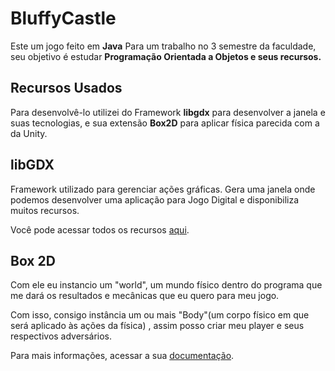 # BluffyCastle
 Este um jogo feito em **Java** Para um trabalho no 3 semestre da faculdade, seu objetivo é estudar **Programação Orientada a Objetos e seus recursos.**
 
## Recursos Usados
Para desenvolvê-lo utilizei do Framework **libgdx** para desenvolver a janela e suas tecnologias, e sua extensão **Box2D** para aplicar física parecida com a da Unity.

## libGDX
Framework utilizado para gerenciar ações gráficas. Gera uma janela onde podemos desenvolver uma aplicação para Jogo Digital e disponibiliza muitos recursos. 

Você pode acessar todos os recursos [aqui](https://libgdx.com/dev/).

## Box 2D
Com ele eu instancio um "world", um mundo físico dentro do programa que me dará os resultados e mecânicas que eu quero para meu jogo.

Com isso, consigo instância um ou mais "Body"(um corpo físico em que será aplicado às ações da física) , assim posso criar meu player e seus respectivos adversários.

Para mais informações, acessar a sua [documentação](https://libgdx.com/wiki/extensions/physics/box2d).